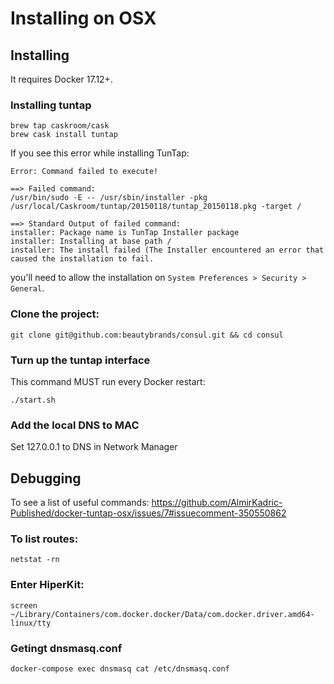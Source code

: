 # Installing on OSX

## Installing

It requires Docker 17.12+.

### Installing tuntap

```
brew tap caskroom/cask
brew cask install tuntap
```

If you see this error while installing TunTap:

```
Error: Command failed to execute!

==> Failed command:
/usr/bin/sudo -E -- /usr/sbin/installer -pkg /usr/local/Caskroom/tuntap/20150118/tuntap_20150118.pkg -target /

==> Standard Output of failed command:
installer: Package name is TunTap Installer package
installer: Installing at base path /
installer: The install failed (The Installer encountered an error that caused the installation to fail.
```

you'll need to allow the installation on `System Preferences > Security > General`.

### Clone the project:

```
git clone git@github.com:beautybrands/consul.git && cd consul
```

### Turn up the tuntap interface

This command MUST run every Docker restart:

```
./start.sh
```

### Add the local DNS to MAC

Set 127.0.0.1 to DNS in Network Manager

## Debugging

To see a list of useful commands:
https://github.com/AlmirKadric-Published/docker-tuntap-osx/issues/7#issuecomment-350550862

### To list routes:

```
netstat -rn
```

### Enter HiperKit:

```
screen ~/Library/Containers/com.docker.docker/Data/com.docker.driver.amd64-linux/tty
```

### Getingt dnsmasq.conf

```
docker-compose exec dnsmasq cat /etc/dnsmasq.conf
```

